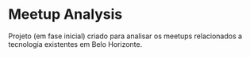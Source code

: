 # Meetup Analysis

Projeto (em fase inicial) criado para analisar os meetups relacionados a tecnologia existentes em Belo Horizonte.
